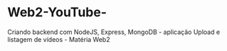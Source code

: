 # Web2-YouTube-
Criando backend com NodeJS, Express, MongoDB - aplicação Upload e listagem de vídeos - Matéria Web2
